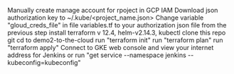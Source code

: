 Manually create manage account for rpoject in GCP IAM
Download json authorization key to ~/.kube/<project_name.json>
Change variable "gloud_creds_file" in file variables.tf to your authorization json file from the previous step
install terraform v 12.4, helm-v2.14.3, kubectl 
clone this repo git 
cd to demo2-to-the-cloud
run "terraform init"
run "terraform plan"
run "terraform apply"
Connect to GKE web console and view your internet address for Jenkins
  or run "get service --namespace jenkins --kubeconfig=kubeconfig" 
